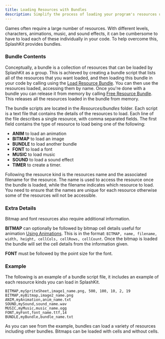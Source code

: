 ```yaml
---
title: Loading Resources with Bundles
description: Simplify the process of loading your program's resources using a resource bundle. This file lists the different resources you want loaded, which can then be loaded and freed as a group.
---
```



Games often require a large number of resources. With different levels, characters, animations, music, and sound effects, it can be cumbersome to have to load each of these individually in your code. To help overcome this, SplashKit provides bundles.

### Bundle Contents

Conceptually, a bundle is a collection of resources that can be loaded by SplashKit as a group. This is achieved by creating a bundle script that lists all of the resources that you want loaded, and then loading this bundle in your code by calling using the [Load Resource Bundle](/components/resource-bundles/#load-resource-bundle). You can then use the resources loaded, accessing them by name. Once you're done with a bundle you can release it from memory by calling [Free Resource Bundle](/components/resource-bundles/#free-resource-bundle). This releases all the resources loaded in the bundle from memory.

The bundle scripts are located in the *Resources/bundles* folder. Each script is a text file that contains the details of the resources to load. Each line of the file describes a single resource, with comma separated fields. The first field contains the type of resource to load being one of the following:

* **ANIM** to load an animation
* **BITMAP** to load an image
* **BUNDLE** to load another bundle
* **FONT** to load a font
* **MUSIC** to load music
* **SOUND** to load a sound effect
* **TIMER** to create a timer.

Following the resource kind is the resources name and the associated filename for the resource. The name is used to access the resource once the bundle is loaded, while the filename indicates which resource to load. You need to ensure that the names are unique for each resource otherwise some of the resources will not be accessible.

### Extra Details

Bitmap and font resources also require additional information.

**BITMAP** can optionally be followed by bitmap cell details useful for animation  [Using Animations](/guides/animation/). This is in the format: `BITMAP, name, filename, width, height, cellCols, cellRows, cellCount`. Once the bitmap is loaded the bundle will set the cell details from the information given.

**FONT** must be followed by the point size for the font. 


### Example

The following is an example of a bundle script file, it includes an example of each resource kinds you can load in SplashKit.

```
BITMAP,mySpriteSheet,image1_name.png, 500, 100, 10, 2, 19 
BITMAP,myBitmap,image2_name.png 
ANIM,myAnimation,anim_name.txt 
SOUND,mySound,sound_name.wav 
MUSIC,myMusic,music_name.ogg 
FONT,myFont,font_name.ttf,14 
BUNDLE,myBundle,bundle_name.txt 
```

As you can see from the example, bundles can load a variety of resources including other bundles. Bitmaps can be loaded with cells and without cells.

